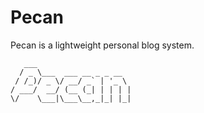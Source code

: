 # Pecan
Pecan is a lightweight personal blog system.
```
   ___                     
  / _ \___  ___ __ _ _ __  
 / /_)/ _ \/ __/ _` | '_ \ 
/ ___/  __/ (__ (_| | | | |
\/    \___|\___\__,_|_| |_|
```
